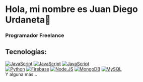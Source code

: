 # Hola, mi nombre es Juan Diego Urdaneta👋
### Programador Freelance

## Tecnologías:
[![JavaScript](https://img.shields.io/badge/Javascript-F7DF1E?style=for-the-badge&logo=javascript&logoColor=white&labelColor=101010)]()
[![JavaScript](https://img.shields.io/badge/HTML-F7DF1E?style=for-the-badge&logo=&logoColor=white&labelColor=101010)]()
[![JavaScript](https://img.shields.io/badge/CSS-F7DF1E?style=for-the-badge&logo=t&logoColor=white&labelColor=101010)]()
</br>
[![Python](https://img.shields.io/badge/Python-yellow?style=for-the-badge&logo=python&logoColor=white&labelColor=101010)]()
[![Firebase](https://img.shields.io/badge/Firebase-FFCA28?style=for-the-badge&logo=firebase&logoColor=white&labelColor=101010)]()
[![Node.JS](https://img.shields.io/badge/Node.JS-339933?style=for-the-badge&logo=node.js&logoColor=white&labelColor=101010)]()
[![MongoDB](https://img.shields.io/badge/MongoDB-47A248?style=for-the-badge&logo=mongodb&logoColor=white&labelColor=101010)]()
[![MySQL](https://img.shields.io/badge/MySQL-4479A1?style=for-the-badge&logo=mysql&logoColor=white&labelColor=101010)]()
</br>
Y alguna más...
